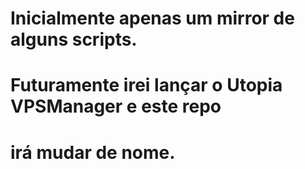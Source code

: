 # Inicialmente apenas um mirror de alguns scripts.
# Futuramente irei lançar o Utopia VPSManager e este repo
# irá mudar de nome.
